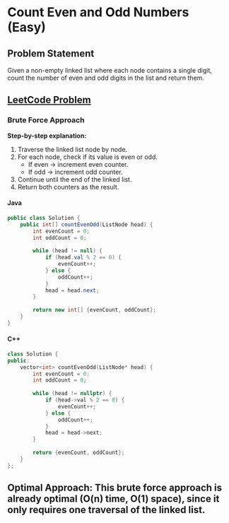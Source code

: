 # Count Even and Odd Numbers (Easy)

## Problem Statement  
Given a non-empty linked list where each node contains a single digit, count the number of even and odd digits in the list and return them.

## [LeetCode Problem](https://leetcode.com/problems/count-good-numbers/)

### Brute Force Approach  

**Step-by-step explanation:**  
1. Traverse the linked list node by node.  
2. For each node, check if its value is even or odd.  
   - If even → increment even counter.  
   - If odd → increment odd counter.  
3. Continue until the end of the linked list.  
4. Return both counters as the result.  

#### Java

```java
public class Solution {
    public int[] countEvenOdd(ListNode head) {
        int evenCount = 0;
        int oddCount = 0;
        
        while (head != null) {
            if (head.val % 2 == 0) {
                evenCount++;
            } else {
                oddCount++;
            }
            head = head.next;
        }
        
        return new int[] {evenCount, oddCount};
    }
}
```
#### C++

```cpp
class Solution {
public:
    vector<int> countEvenOdd(ListNode* head) {
        int evenCount = 0;
        int oddCount = 0;
        
        while (head != nullptr) {
            if (head->val % 2 == 0) {
                evenCount++;
            } else {
                oddCount++;
            }
            head = head->next;
        }
        
        return {evenCount, oddCount};
    }
};
```
## Optimal Approach: This brute force approach is already optimal (O(n) time, O(1) space), since it only requires one traversal of the linked list.

